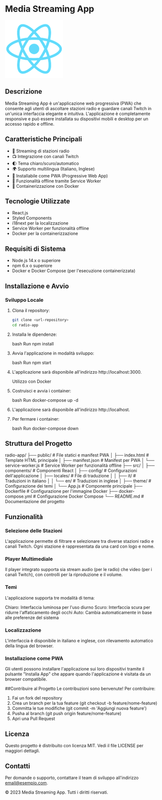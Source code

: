 # Media Streaming App

![Media Streaming App Logo](public/logo192.png)

## Descrizione

Media Streaming App è un'applicazione web progressiva (PWA) che consente agli utenti di ascoltare stazioni radio e guardare canali Twitch in un'unica interfaccia elegante e intuitiva. L'applicazione è completamente responsive e può essere installata su dispositivi mobili e desktop per un accesso rapido e offline.

## Caratteristiche Principali

- 🎵 Streaming di stazioni radio
- 📺 Integrazione con canali Twitch
- 🌓 Tema chiaro/scuro/automatico
- 🌍 Supporto multilingua (Italiano, Inglese)
- 📱 Installabile come PWA (Progressive Web App)
- 🔄 Funzionalità offline tramite Service Worker
- 🐳 Containerizzazione con Docker

## Tecnologie Utilizzate

- React.js
- Styled Components
- i18next per la localizzazione
- Service Worker per funzionalità offline
- Docker per la containerizzazione

## Requisiti di Sistema

- Node.js 14.x o superiore
- npm 6.x o superiore
- Docker e Docker Compose (per l'esecuzione containerizzata)

## Installazione e Avvio

### Sviluppo Locale

1. Clona il repository:
   ```bash
   git clone <url-repository>
   cd radio-app
2. Installa le dipendenze:

   bash
   Run
   npm install
3. Avvia l'applicazione in modalità sviluppo:

   bash
   Run
   npm start
4. L'applicazione sarà disponibile all'indirizzo http://localhost:3000.

   Utilizzo con Docker
5. Costruisci e avvia i container:

   bash
   Run
   docker-compose up -d
6. L'applicazione sarà disponibile all'indirizzo http://localhost.

7. Per fermare i container:

   bash
   Run
   docker-compose down
## Struttura del Progetto
   radio-app/
    ├── public/                # File statici e manifest PWA
    │   ├── index.html        # Template HTML principale
    │   ├── manifest.json     # Manifest per PWA
    │   └── service-worker.js # Service Worker per funzionalità offline
    ├── src/
    │   ├── components/       # Componenti React
    │   ├── config/           # Configurazioni dell'applicazione
    │   ├── locales/          # File di traduzione
    │   │   ├── it/           # Traduzioni in italiano
    │   │   └── en/           # Traduzioni in inglese
    │   ├── theme/            # Configurazione dei temi
    │   └── App.js            # Componente principale
    ├── Dockerfile            # Configurazione per l'immagine Docker
    ├── docker-compose.yml    # Configurazione Docker Compose
    └── README.md             # Documentazione del progetto
## Funzionalità
   ### Selezione delle Stazioni
   L'applicazione permette di filtrare e selezionare tra diverse stazioni radio e canali Twitch. Ogni stazione è rappresentata da una card con logo e nome.

   ### Player Multimediale
   Il player integrato supporta sia stream audio (per le radio) che video (per i canali Twitch), con controlli per la riproduzione e il volume.

   ### Temi
   L'applicazione supporta tre modalità di tema:

   Chiaro: Interfaccia luminosa per l'uso diurno
   Scuro: Interfaccia scura per ridurre l'affaticamento degli occhi
   Auto: Cambia automaticamente in base alle preferenze del sistema
   ### Localizzazione
   L'interfaccia è disponibile in italiano e inglese, con rilevamento automatico della lingua del browser.

   ### Installazione come PWA
   Gli utenti possono installare l'applicazione sui loro dispositivi tramite il pulsante "Installa App" che appare quando l'applicazione è visitata da un browser compatibile.

   ##Contribuire al Progetto
   Le contribuzioni sono benvenute! Per contribuire:

   1. Fai un fork del repository
   2. Crea un branch per la tua feature (git checkout -b feature/nome-feature)
   3. Committa le tue modifiche (git commit -m 'Aggiungi nuova feature')
   4. Pusha al branch (git push origin feature/nome-feature)
   5. Apri una Pull Request
   
   ## Licenza
   Questo progetto è distribuito con licenza MIT. Vedi il file LICENSE per maggiori dettagli.

   ## Contatti
   Per domande o supporto, contattare il team di sviluppo all'indirizzo email@esempio.com.

   © 2023 Media Streaming App. Tutti i diritti riservati.